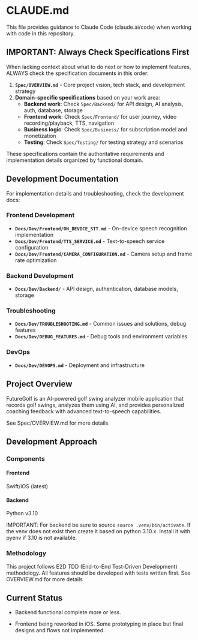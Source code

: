 # CLAUDE.md

This file provides guidance to Claude Code (claude.ai/code) when working with code in this repository.

## IMPORTANT: Always Check Specifications First

When lacking context about what to do next or how to implement features, ALWAYS check the specification documents in this order:

1. **`Spec/OVERVIEW.md`** - Core project vision, tech stack, and development strategy
2. **Domain-specific specifications** based on your work area:
   - **Backend work**: Check `Spec/Backend/` for API design, AI analysis, auth, database, storage
   - **Frontend work**: Check `Spec/Frontend/` for user journey, video recording/playback, TTS, navigation
   - **Business logic**: Check `Spec/Business/` for subscription model and monetization
   - **Testing**: Check `Spec/Testing/` for testing strategy and scenarios

These specifications contain the authoritative requirements and implementation details organized by functional domain.

## Development Documentation

For implementation details and troubleshooting, check the development docs:

### Frontend Development
- **`Docs/Dev/Frontend/ON_DEVICE_STT.md`** - On-device speech recognition implementation
- **`Docs/Dev/Frontend/TTS_SERVICE.md`** - Text-to-speech service configuration
- **`Docs/Dev/Frontend/CAMERA_CONFIGURATION.md`** - Camera setup and frame rate optimization

### Backend Development
- **`Docs/Dev/Backend/`** - API design, authentication, database models, storage

### Troubleshooting
- **`Docs/Dev/TROUBLESHOOTING.md`** - Common issues and solutions, debug features
- **`Docs/Dev/DEBUG_FEATURES.md`** - Debug tools and environment variables

### DevOps
- **`Docs/Dev/DEVOPS.md`** - Deployment and infrastructure

## Project Overview

FutureGolf is an AI-powered golf swing analyzer mobile application that records golf swings, analyzes them using AI, and provides personalized coaching feedback with advanced text-to-speech capabilities.

See Spec/OVERVIEW.md for more details

## Development Approach

### Components

#### Frontend
Swift/iOS (latest)

#### Backend
Python v3.10

IMPORTANT: For backend be sure to source `source .venv/bin/activate`. If the venv does not exist then create it based on python 3.10.x. Install it with pyenv if 3.10 is not available.


### Methodology

This project follows E2D TDD (End-to-End Test-Driven Development) methodology. All features should be developed with tests written first. See OVERVIEW.md for more details



## Current Status

* Backend functional complete more or less.

* Frontend being reworked in iOS. Some prototyping in place but final designs and flows not implemented.


